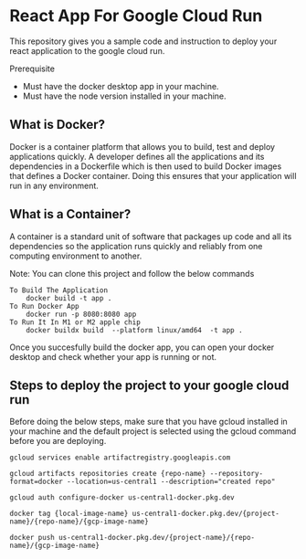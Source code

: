 # React App For Google Cloud Run

This repository gives you a sample code and instruction to deploy your react application to the google cloud run. 

Prerequisite

* Must have the docker desktop app in your machine. 
* Must have the node version installed in your machine. 

## What is Docker?
Docker is a container platform that allows you to build, test and deploy applications quickly.
A developer defines all the applications and its dependencies in a Dockerfile which is then used to build Docker images that defines a Docker container. Doing this ensures that your application will run in any environment.

## What is a Container?
A container is a standard unit of software that packages up code and all its dependencies so the application runs quickly and reliably from one computing environment to another. 

Note: You can clone this project and follow the below commands

```
To Build The Application
	docker build -t app .
To Run Docker App
	docker run -p 8080:8080 app 
To Run It In M1 or M2 apple chip	
    docker buildx build  --platform linux/amd64  -t app . 

```

Once you succesfully build the docker app, you can open your docker desktop and check whether your app is running or not. 

## Steps to deploy the project to your google cloud run

Before doing the below steps, make sure that you have gcloud installed in your machine and the default project is selected using the gcloud command before you are deploying. 

```
gcloud services enable artifactregistry.googleapis.com

gcloud artifacts repositories create {repo-name} --repository-format=docker --location=us-central1 --description="created repo"

gcloud auth configure-docker us-central1-docker.pkg.dev

docker tag {local-image-name} us-central1-docker.pkg.dev/{project-name}/{repo-name}/{gcp-image-name}

docker push us-central1-docker.pkg.dev/{project-name}/{repo-name}/{gcp-image-name}
```



